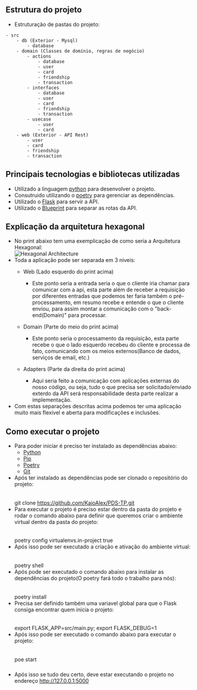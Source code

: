 ## Estrutura do projeto
- Estruturação de pastas do projeto:
```
- src
    - db (Exterior - Mysql)
        - database
    - domain (Classes de domínio, regras de negócio)
        - actions
            - database
            - user
            - card
            - friendship
            - transaction
        - interfaces
            - database
            - user
            - card
            - friendship
            - transaction
        - usecase
            - user
            - card
    - web (Exterior - API Rest)
        - user
        - card
        - friendship
        - transaction
```
## Principais tecnologias e bibliotecas utilizadas
- Utilizado a linguagem [python](https://www.python.org/) para desenvolver o projeto.
- Consutruido utilizando o [poetry](https://poetry.eustace.io/) para gerenciar as dependências.
- Utilizado o [Flask](https://flask.palletsprojects.com/) para servir a API.
- Utilizado o [Blueprint](https://flask.palletsprojects.com/en/1.1.x/blueprints/) para separar as rotas da API.


## Explicação da arquitetura hexagonal
- No print abaixo tem uma exemplicação de como seria a Arquitetura Hexagonal:<br>
    ![Hexagonal Architecture](https://user-images.githubusercontent.com/36082343/173716095-28cfabae-02aa-4272-ad8f-13ab729c3dbe.png)
- Toda a aplicação pode ser separada em 3 niveis:
    - Web (Lado esquerdo do print acima)
        - Este ponto seria a entrada seria o que o cliente iria chamar para comunicar com a api, esta parte além de receber a requisição por diferentes entradas que podemos ter faria também o pré-processamento, em resumo recebe e entende o que o cliente enviou, para assim montar a comunicação com o "back-end(Domain)" para processar.

    - Domain (Parte do meio do print acima)
        - Este ponto seria o processamento da requisição, esta parte recebe o que o lado esquerdo recebeu do cliente e processa de fato, comunicando com os meios externos(Banco de dados, serviços de email, etc.)

    - Adapters (Parte da direita do print acima)
        - Aqui seria feito a comunicação com aplicações externas do nosso código, ou seja, tudo o que precisa ser solicitado/enviado exterdo da API será responsabilidade desta parte realizar a implementação.
- Com estas separações descritas acima podemos ter uma aplicação muito mais flexivel e aberta para modificações e inclusões.

## Como executar o projeto
- Para poder iniciar é preciso ter instalado as dependências abaixo:
    - [Python](https://www.python.org/)
    - [Pip](https://pip.pypa.io/)
    - [Poetry](https://poetry.eustace.io/)
    - [Git](https://git-scm.com/)
- Após ter instalado as dependências pode ser clonado o repositório do projeto:
  ######
    git clone https://github.com/KaioAlex/PDS-TP.git
- Para executar o projeto é preciso estar dentro da pasta do projeto e rodar o comando abaixo para definir que queremos criar o ambiente virtual dentro da pasta do projeto:
  ######
    poetry config virtualenvs.in-project true
- Após isso pode ser executado a criação e ativação do ambiente virtual:
  ######
    poetry shell
- Após pode ser executado o comando abaixo para instalar as dependências do projeto(O poetry fará todo o trabalho para nós):
  ######
    poetry install
- Precisa ser definido também uma variavel global para que o Flask consiga encontrar quem inicia o projeto:
  ######
    export FLASK_APP=src/main.py; export FLASK_DEBUG=1
- Após isso pode ser executado o comando abaixo para executar o projeto:
  ######
    poe start
  #####
- Após isso se tudo deu certo, deve estar executando o projeto no endereço http://127.0.0.1:5000
